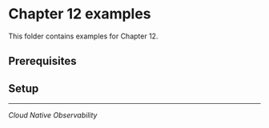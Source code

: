 # Chapter 12 examples

This folder contains examples for Chapter 12.

## Prerequisites

## Setup

---

_Cloud Native Observability_
